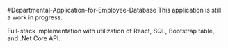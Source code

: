 #Departmental-Application-for-Employee-Database
This application is still a work in progress.

Full-stack implementation with utilization of React, SQL, Bootstrap table, and .Net Core API.
